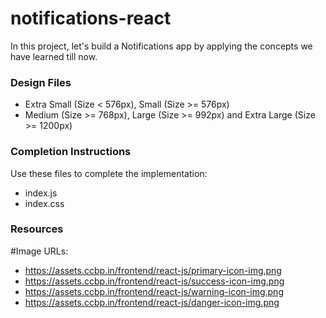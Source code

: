 # notifications-react
In this project, let's build a Notifications app by applying the concepts we have learned till now.
### Design Files
- Extra Small (Size < 576px), Small (Size >= 576px)
- Medium (Size >= 768px), Large (Size >= 992px) and Extra Large (Size >= 1200px)
### Completion Instructions
Use these files to complete the implementation:
- index.js
- index.css
### Resources
#Image URLs:
- https://assets.ccbp.in/frontend/react-js/primary-icon-img.png
- https://assets.ccbp.in/frontend/react-js/success-icon-img.png
- https://assets.ccbp.in/frontend/react-js/warning-icon-img.png
- https://assets.ccbp.in/frontend/react-js/danger-icon-img.png
